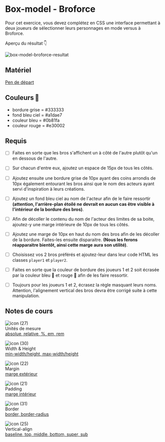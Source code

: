 # Box-model - Broforce

Pour cet exercice, vous devez complétez en CSS une interface permettant à deux joueurs de sélectionner leurs personnages en mode versus à Broforce.

Aperçu du résultat 👇

![box-model-broforce-resultat](https://github.com/user-attachments/assets/304c5edf-f1e3-43b7-8ad2-36c914836022)


## Matériel

[Pen de départ](https://codepen.io/tim-momo/pen/PoBaEVQ?editors=1100)

## Couleurs 🎨
-    bordure grise = #333333
-    fond bleu ciel = #a1dae7
-    couleur bleu = #0b81fa
-    couleur rouge = #e30002
   
   
## Requis

* [ ] Faites en sorte que les bros s'affichent un à côté de l'autre plutôt qu'un en dessous de l'autre.
* [ ] Sur chacun d'entre eux, ajoutez un espace de 15px de tous les côtés.
* [ ]  Ajoutez ensuite une bordure grise de 10px ayant des coins arrondis de 10px également entourant les bros ainsi que le nom des acteurs ayant servi d'inspiration à leurs créations.
* [ ] Ajoutez un fond bleu ciel au nom de l'acteur afin de le faire ressortir <b>(attention, l'arrière-plan étoilé ne devrait en aucun cas être visible à l'intérieur de la bordure des bros)</b>.
* [ ] Afin de décoller le contenu du nom de l'acteur des limites de sa boite, ajoutez-y une marge intérieure de 10px de tous les côtés.
* [ ] Ajoutez une marge de 10px en haut du nom des bros afin de les décoller de la bordure. Faites-les ensuite disparaitre. <b>(Nous les ferons réapparaitre bientôt, ainsi cette marge aura son utilité)</b>.
* [ ] Choisissez vos 2 bros préférés et ajoutez-leur dans leur code HTML les classes `player1` et `player2`.
* [ ] Faites en sorte que la couleur de bordure des joueurs 1 et 2 soit écrasée par la couleur bleu 🔵 et rouge 🔴 afin de les faire ressortir.
* [ ] Toujours pour les joueurs 1 et 2, écrasez la règle masquant leurs noms. Attention, l'alignement vertical des bros devra être corrigé suite à cette manipulation.



## Notes de cours

![icon (27)](https://github.com/user-attachments/assets/49b2296c-e8b5-4fd3-a964-9ff011fb69c4)<br> Unités de mesure <br> [absolue, relative, %, em, rem](../css/unites-de-mesures.md)

![icon (30)](https://github.com/user-attachments/assets/598704e7-21b0-4b1d-b31b-f553b0c4e2d8)<br> Width & Height <br> [min-width/height, max-width/height](../css/width-height.md)

![icon (22)](https://github.com/user-attachments/assets/18f5981d-3ef4-470d-96ee-47518959bed1)<br> Margin <br> [marge extérieur](../css/margin.md)

![icon (21)](https://github.com/user-attachments/assets/4b36afe2-d51c-4acb-8621-4bc68a7e8dca)<br> Padding <br> [marge intérieur](../css/padding.md)

![icon (31)](https://github.com/user-attachments/assets/eaa7ea2b-fd52-435a-8588-57c604c684ef)<br> Border <br> [border, border-radius](../css/border.md)

![icon (25)](https://github.com/user-attachments/assets/7cf28123-2faa-4f77-86f5-9482b8b8b489)<br> Vertical-align <br> [baseline, top, middle, bottom, super, sub](../css/vertical-align.md)
